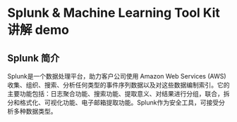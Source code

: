 # Splunk & Machine Learning Tool Kit 讲解 demo
## Splunk 简介
Splunk是一个数据处理平台，助力客户公司使用 Amazon Web Services (AWS) 收集、组织、搜索、分析任何类型的事件序列数据以及对这些数据编制索引。它的主要功能包括：日志聚合功能、搜索功能、提取意义、对结果进行分组，联合，拆分和格式化、可视化功能、电子邮箱提取功能。Splunk作为安全工具，可接受分析多种数据类型。
